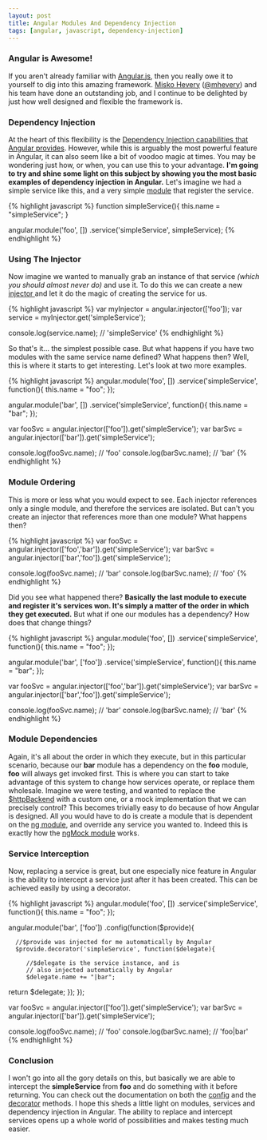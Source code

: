 ```yaml
---
layout: post
title: Angular Modules And Dependency Injection
tags: [angular, javascript, dependency-injection]
---
```


### Angular is Awesome!

If you aren't already familiar with <a href="http://angularjs.org/">Angular.js</a>, then you really owe it to yourself to dig into this amazing framework. 
<a href="http://misko.hevery.com/">Misko Hevery</a> (<a href="https://twitter.com/mhevery">@mhevery</a>) and his team have done an outstanding job, and I continue to be delighted by just how well designed and flexible the framework is.

### Dependency Injection

At the heart of this flexibility is the <a href="http://docs.angularjs.org/guide/di">Dependency Injection capabilities that Angular provides</a>. However, while this is arguably the most powerful feature in Angular, it can also seem like a bit of voodoo magic at times. You may be wondering just how, or when, you can use this to your advantage.
<b>I'm going to try and shine some light on this subject by showing you the most basic examples of dependency injection in Angular.</b>
Let's imagine we had a simple service like this, and a very simple <a href="http://docs.angularjs.org/guide/module">module</a> that register the service.

{% highlight javascript %}
function simpleService(){
   this.name = "simpleService";
}

angular.module('foo', [])
   .service('simpleService', simpleService);
{% endhighlight %}

### Using The Injector

Now imagine we wanted to manually grab an instance of that service <i>(which you should almost never do)</i> and use it. To do this we can create a new <a href="http://docs.angularjs.org/api/angular.injector">injector </a>and let it do the magic of creating the service for us.

{% highlight javascript %}
var myInjector = angular.injector(['foo']);
var service = myInjector.get('simpleService');

console.log(service.name); // 'simpleService'
{% endhighlight %}

So that's it... the simplest possible case. But what happens if you have two modules with the same service name defined? What happens then? Well, this is where it starts to get interesting. Let's look at two more examples.

{% highlight javascript %}
angular.module('foo', [])
   .service('simpleService', function(){ this.name = "foo"; });

angular.module('bar', [])
   .service('simpleService', function(){ this.name = "bar"; });

var fooSvc = angular.injector(['foo']).get('simpleService');
var barSvc = angular.injector(['bar']).get('simpleService');

console.log(fooSvc.name); // 'foo'
console.log(barSvc.name); // 'bar'
{% endhighlight %}

### Module Ordering

This is more or less what you would expect to see. Each injector references only a single module, and therefore the services are isolated. But can't you create an injector that references more than one module? What happens then?

{% highlight javascript %}
var fooSvc = angular.injector(['foo','bar']).get('simpleService');
var barSvc = angular.injector(['bar','foo']).get('simpleService');

console.log(fooSvc.name); // 'bar'
console.log(barSvc.name); // 'foo'
{% endhighlight %}

Did you see what happened there? <b>Basically the last module to execute and register it's services won. It's simply a matter of the order in which they get executed.</b>
But what if one our modules has a dependency? How does that change things?

{% highlight javascript %}
angular.module('foo', [])
   .service('simpleService', function(){ this.name = "foo"; });

angular.module('bar', ['foo'])
   .service('simpleService', function(){ this.name = "bar"; });

var fooSvc = angular.injector(['foo','bar']).get('simpleService');
var barSvc = angular.injector(['bar','foo']).get('simpleService');

console.log(fooSvc.name); // 'bar'
console.log(barSvc.name); // 'bar'
{% endhighlight %}

### Module Dependencies

Again, it's all about the order in which they execute, but in this particular scenario, because our <b>bar</b> module has a dependency on the <b>foo</b> module, <b>foo</b> will always get invoked first.
This is where you can start to take advantage of this system to change how services operate, or replace them wholesale.
Imagine we were testing, and wanted to replace the <a href="http://docs.angularjs.org/api/ng.$httpBackend">$httpBackend</a> with a custom one, or a mock implementation that we can precisely control?
This becomes trivially easy to do because of how Angular is designed.
All you would have to do is create a module that is dependent on the <a href="http://docs.angularjs.org/api/ng">ng module</a>, and override any service you wanted to.
Indeed this is exactly how the <a href="http://docs.angularjs.org/api/ngMock">ngMock module</a> works.

### Service Interception

Now, replacing a service is great, but one especially nice feature in Angular is the ability to intercept a service just after it has been created. This can be achieved easily by using a decorator.

{% highlight javascript %}
angular.module('foo', [])
   .service('simpleService', function(){ this.name = "foo"; });

angular.module('bar', ['foo'])
   .config(function($provide){

      //$provide was injected for me automatically by Angular
      $provide.decorator('simpleService', function($delegate){

         //$delegate is the service instance, and is
         // also injected automatically by Angular
         $delegate.name += "|bar";

  return $delegate;
      });
   });

var fooSvc = angular.injector(['foo']).get('simpleService');
var barSvc = angular.injector(['bar']).get('simpleService');

console.log(fooSvc.name); // 'foo'
console.log(barSvc.name); // 'foo|bar'
{% endhighlight %}

### Conclusion

I won't go into all the gory details on this, but basically we are able to intercept the <b>simpleService</b> from <b>foo</b> and do something with it before returning. You can check out the documentation on both the <a href="http://docs.angularjs.org/api/angular.Module">config</a> and the <a href="http://docs.angularjs.org/api/AUTO.$provide#decorator">decorator</a> methods.
I hope this sheds a little light on modules, services and dependency injection in Angular. The ability to replace and intercept services opens up a whole world of possibilities and makes testing much easier.
